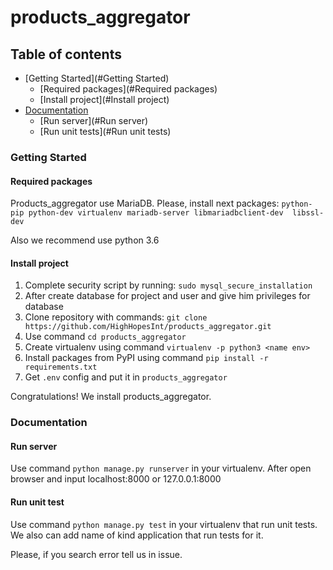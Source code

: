 # products_aggregator

## Table of contents


* [Getting Started](#Getting Started)
  * [Required packages](#Required packages)
  * [Install project](#Install project)
* [Documentation](#Documentation)
  * [Run server](#Run server)
  * [Run unit tests](#Run unit tests)

### Getting Started

#### Required packages

Products_aggregator use MariaDB. Please, install next packages:
`python-pip python-dev virtualenv mariadb-server libmariadbclient-dev 
libssl-dev`

Also we recommend use python 3.6

#### Install project

1. Complete security script by running:
`sudo mysql_secure_installation`
2. After create database for project and user and give him privileges
for database
3. Clone repository with commands:
`git clone https://github.com/HighHopesInt/products_aggregator.git`
4. Use command `cd products_aggregator` 
5. Create virtualenv using command `virtualenv -p python3 <name env>`
6. Install packages from PyPI using command `pip install -r requirements.txt`
7. Get `.env` config and put it in `products_aggregator`

Congratulations! We install products_aggregator.

### Documentation 

#### Run server

Use command `python manage.py runserver` in your virtualenv.
After open browser and input localhost:8000 or 127.0.0.1:8000

#### Run unit test

Use command `python manage.py test` in your virtualenv that run unit tests.
We also can add name of kind application that run tests for it.

Please, if you search error tell us in issue.